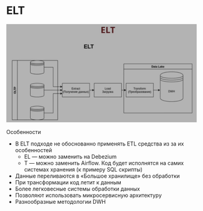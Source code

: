 # ELT

![arch](../../../img/pattern/elt.jpg)

Особенности

- B ELT подходе не обоснованно применять ETL средства из за их особенностей
  - EL — можно заменить на Debezium
  - T — можно заменить Airflow. Код будет исполнятся на самих системах хранения (к примеру SQL скрипты)
- Данные переливаются в «Большое хранилище» без обработки
- При трансформации код летит к данным
- Более легковесные системы обработки данных
- Позволяют использовать микросервисную архитектуру
- Разнообразные методологии DWH
